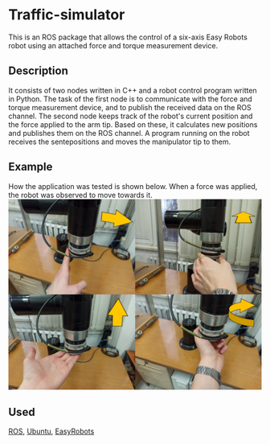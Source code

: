 # Traffic-simulator
This is an ROS package that allows the control of a six-axis Easy Robots robot using an attached force and torque measurement device.
## Description
It consists of two nodes written in C++ and a robot control program written in Python. The task of the first node is to communicate with the force and torque measurement device, and to publish the received data on the ROS channel. The second node keeps track of the robot's current position and the force applied to the arm tip. Based on these, it calculates new positions and publishes them on the ROS channel. A program running on the robot receives the sentepositions and moves the manipulator tip to them.

## Example
How the application was tested is shown below. When a force was applied, the robot was observed to move towards it.
![Image](https://github.com/MateuszKochanski/mk_inz/blob/master/images/testy_.png)

## Used

[ROS](https://www.ros.org/),  [Ubuntu](https://ubuntu.com/download), [EasyRobots](https://easyrobots.pl/)
